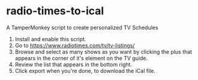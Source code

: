 # radio-times-to-ical

A TamperMonkey script to create personalized TV Schedules

1. Install and enable this script.
2. Go to https://www.radiotimes.com/tv/tv-listings/
3. Browse and select as many shows as you want by clicking the plus that appears in the corner of it's element on the TV guide.
4. Review the list that appears in the bottom right.
5. Click export when you're done, to download the iCal file.
